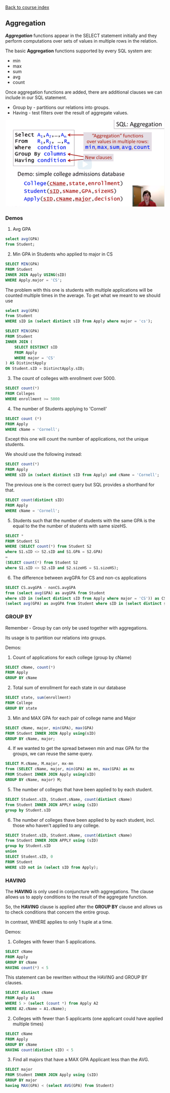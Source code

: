 [Back to course index](../index.md)

## Aggregation

**_Aggregation_** functions appear in the SELECT statement initially and they perform computations over sets of values in multiple rows in the relation.

The basic **Aggregation** functions supported by every SQL system are:

- min
- max
- sum
- avg
- count

Once aggregation functions are added, there are additional clauses we can include in our SQL statement.

- Group by - partitions our relations into groups.
- Having - test filters over the result of aggregate values.

![SQL Aggregation](../assets/sql-aggregation.png)

### Demos

1. Avg GPA

```SQL
select avg(GPA)
from Student;
```

2. Min GPA in Students who applied to major in CS

```SQL
SELECT MIN(GPA)
FROM Student
INNER JOIN Apply USING(sID)
WHERE Apply.major = 'CS';
```

The problem with this one is students with multiple applications will be counted multiple times in the average. To get what we meant to we should use

```SQL
select avg(GPA)
from Student
WHERE sID in (select distinct sID from Apply where major = 'cs');
```

```SQL
SELECT MIN(GPA)
FROM Student
INNER JOIN (
    SELECT DISTINCT sID
    FROM Apply
    WHERE major = 'CS'
) AS DistinctApply
ON Student.sID = DistinctApply.sID;
```

3. The count of colleges with enrollment over 5000.

```SQL
SELECT count(*)
FROM Colleges
WHERE enrollment >= 5000
```

4. The number of Students applying to 'Cornell'

```SQL
SELECT count (*)
FROM Apply
WHERE cName = 'Cornell';
```

Except this one will count the number of applications, not the unique students.

We should use the following instead:

```SQL
SELECT count(*)
FROM Apply
WHERE sID in (select distinct sID from Apply) and cName = 'Cornell';
```

The previous one is the correct query but SQL provides a shorthand for that.

```SQL
SELECT count(distinct sID)
FROM Apply
WHERE cName = 'Cornell';
```

5. Students such that the number of students with the same GPA is the equal to the the number of students with same sizeHS.

```SQL
SELECT *
FROM Student S1
WHERE (SELECT count(*) from Student S2
where S1.sID <> S2.sID and S1.GPA = S2.GPA)
=
(SELECT count(*) from Student S2
where S1.sID <> S2.sID and S2.sizeHS = S1.sizeHS);
```

6. The difference between avgGPA for CS and non-cs applications

```SQL
SELECT CS.avgGPA - nonCS.avgGPA
from (select avg(GPA) as avgGPA from Student
where sID in (select distinct sID from Apply where major = 'CS')) as CS,
(select avg(GPA) as avgGPA from Student where sID in (select distinct sID from Apply where major <> 'CS')) as nonCS;
```

### GROUP BY

Remember - Group by can only be used together with aggregations.

Its usage is to partition our relations into groups.

Demos:

1. Count of applications for each college (group by cName)

```SQL
SELECT cName, count(*)
FROM Apply
GROUP BY cName
```

2. Total sum of enrollment for each state in our database

```SQL
SELECT state, sum(enrollment)
FROM College
GROUP BY state
```

3. Min and MAX GPA for each pair of college name and Major

```SQL
SELECT cName, major, min(GPA), max(GPA)
FROM Student INNER JOIN Apply using(sID)
GROUP BY cName, major;
```

4. If we wanted to get the spread between min and max GPA for the groups, we can reuse the same query.

```SQL
SELECT M.cName, M.major, mx-mn
from (SELECT cName, major, min(GPA) as mn, max(GPA) as mx
FROM Student INNER JOIN Apply using(sID)
GROUP BY cName, major) M;
```

5. The number of colleges that have been applied to by each student.

```SQL
SELECT Student.sID, Student.sName, count(distinct cName)
from Student INNER JOIN APPLY using (sID)
group by Student.sID
```

6. The number of colleges thave been applied to by each student, incl. those who haven't applied to any college.

```SQL
SELECT Student.sID, Student.sName, count(distinct cName)
from Student INNER JOIN APPLY using (sID)
group by Student.sID
union
SELECT Student.sID, 0
FROM Student
WHERE sID not in (select sID from Apply);
```

### HAVING

The **HAVING** is only used in conjuncture with aggregations. The clause allows us to apply conditions to the result of the aggregate function.

So, the **HAVING** clause is applied after the **GROUP BY** clause and allows us to check conditions that concern the entire group.

In contrast, WHERE applies to only 1 tuple at a time.

Demos:

1. Colleges with fewer than 5 applications.

```SQL
SELECT cName
FROM Apply
GROUP BY cName
HAVING count(*) < 5
```

This statement can be rewritten without the HAVING and GROUP BY clauses.

```SQL
SELECT distinct cName
FROM Apply A1
WHERE 5 > (select (count *) from Apply A2
WHERE A2.cName = A1.cName);
```

2. Colleges with fewer than 5 applicants (one applicant could have applied multiple times)

```SQL
SELECT cName
FROM Apply
GROUP BY cName
HAVING count(distinct sID) < 5
```

3. Find all majors that have a MAX GPA Applicant less than the AVG.

```SQL
SELECT major
FROM Student INNER JOIN Apply using (sID)
GROUP BY major
having MAX(GPA) < (select AVG(GPA) from Student)
```
